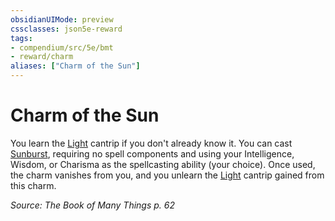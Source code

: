 ```yaml
---
obsidianUIMode: preview
cssclasses: json5e-reward
tags:
- compendium/src/5e/bmt
- reward/charm
aliases: ["Charm of the Sun"]
---
```

# Charm of the Sun

You learn the [Light](z_compendium/spells/light.md) cantrip if you don't already know it. You can cast [Sunburst](z_compendium/spells/sunburst.md), requiring no spell components and using your Intelligence, Wisdom, or Charisma as the spellcasting ability (your choice). Once used, the charm vanishes from you, and you unlearn the [Light](z_compendium/spells/light.md) cantrip gained from this charm.

*Source: The Book of Many Things p. 62*